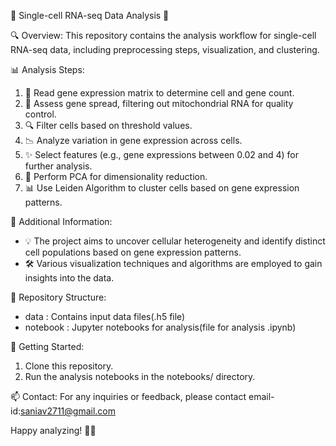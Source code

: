 🔬 Single-cell RNA-seq Data Analysis  🔬

🔍 Overview:
This repository contains the analysis workflow for single-cell RNA-seq data, including preprocessing steps, visualization, and clustering.

📊 Analysis Steps:
1. 🧬 Read gene expression matrix to determine cell and gene count.
2. 🎯 Assess gene spread, filtering out mitochondrial RNA for quality control.
3. 🔍 Filter cells based on threshold values.
4. 📉 Analyze variation in gene expression across cells.
5. ✨ Select features (e.g., gene expressions between 0.02 and 4) for further analysis.
6. 🔄 Perform PCA for dimensionality reduction.
7. 📊 Use Leiden Algorithm to cluster cells based on gene expression patterns.

🌟 Additional Information:
- 💡 The project aims to uncover cellular heterogeneity and identify distinct cell populations based on gene expression patterns.
- 🛠️ Various visualization techniques and algorithms are employed to gain insights into the data.

📁 Repository Structure:
- data : Contains input data files(.h5 file)
- notebook : Jupyter notebooks for analysis(file for analysis .ipynb)

🚀 Getting Started:
1. Clone this repository.
3. Run the analysis notebooks in the notebooks/ directory.

📫 Contact:
For any inquiries or feedback, please contact email-id:saniav2711@gmail.com

Happy analyzing! 🧬🔬
